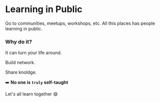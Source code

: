 # Learning in Public

Go to communities, meetups, workshops, etc. All this places has people learning in public.

### Why do it?
It can turn your life around. 

Build network.

Share knoldge.

:arrow_right: **No one is ```truly``` self-taught**

Let's all learn together :smile: 


